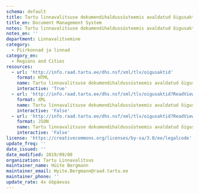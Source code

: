 ```yaml
---
schema: default
title: Tartu linnavalitsuse dokumendihaldussüsteemis avaldatud õigusaktid
title_en: Document Management System
notes: Tartu linnavalitsuse dokumendihaldussüsteemis avaldatud õigusaktid
notes_en: ''
department: Linnavalitsemine
category:
  - Piirkonnad ja linnad
category_en:
  - Regions and Cities
resources:
  - url: 'http://info.raad.tartu.ee/dhs.nsf/xml/tlv/oigusaktid'
    format: HTML
    name: Tartu linnavalitsuse dokumendihaldussüsteemis avaldatud õigusaktid
    interactive: 'True'
  - url: 'http://info.raad.tartu.ee/dhs.nsf/xml/tlv/oigusaktid?ReadViewEntries'
    format: XML
    name: Tartu linnavalitsuse dokumendihaldussüsteemis avaldatud õigusaktid
    interactive: 'False'
  - url: 'http://info.raad.tartu.ee/dhs.nsf/xml/tlv/oigusaktid?ReadViewEntries&Outputformat=JSON'
    format: JSON
    name: Tartu linnavalitsuse dokumendihaldussüsteemis avaldatud õigusaktid
    interactive: 'False'
license: 'https://creativecommons.org/licenses/by-sa/3.0/ee/legalcode'
update_freq: ''
date_issued: ''
date_modified: 2019/09/08
organization: Tartu Linnavalitsus
maintainer_name: Hüite Bergmann
maintainer_email: Hyite.Bergmann@raad.tartu.ee
maintainer_phone: ''
update_rate: 4x ööpäevas
---
```

